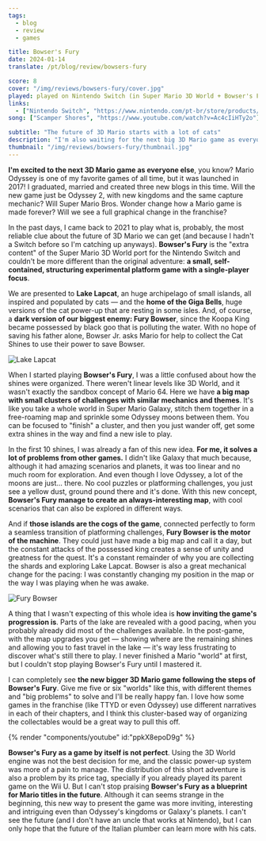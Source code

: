```yaml
---
tags:
  - blog
  - review
  - games

title: Bowser's Fury
date: 2024-01-14
translate: /pt/blog/review/bowsers-fury

score: 8
cover: "/img/reviews/bowsers-fury/cover.jpg"
played: played on Nintendo Switch (in Super Mario 3D World + Bowser's Fury)
links:
  - ["Nintendo Switch", "https://www.nintendo.com/pt-br/store/products/super-mario-3d-world-plus-bowsers-fury-switch/"]
song: ["Scamper Shores", "https://www.youtube.com/watch?v=Ac4cIiHTy2o"]

subtitle: "The future of 3D Mario starts with a lot of cats"
description: "I'm also waiting for the next big 3D Mario game as everyone else, but maybe this cat-based adventure is a glimpse into the future of the franchise I was looking for."
thumbnail: "/img/reviews/bowsers-fury/thumbnail.jpg"
---
```


**I'm excited to the next 3D Mario game as everyone else**, you know? Mario Odyssey is one of my favorite games of all time, but it was launched in 2017! I graduated, married and created three new blogs in this time. Will the new game just be Odyssey 2, with new kingdoms and the same capture mechanic? Will Super Mario Bros. Wonder change how a Mario game is made forever? Will we see a full graphical change in the franchise?

In the past days, I came back to 2021 to play what is, probably, the most reliable clue about the future of 3D Mario we can get (and because I hadn't a Switch before so I'm catching up anyways). **Bowser's Fury** is the "extra content" of the Super Mario 3D World port for the Nintendo Switch and couldn't be more different than the original adventure: **a small, self-contained, structuring experimental platform game with a single-player focus**.

We are presented to **Lake Lapcat**, an huge archipelago of small islands, all inspired and populated by cats — and the **home of the Giga Bells**, huge versions of the cat power-up that are resting in some isles. And, of course, a **dark version of our biggest enemy: Fury Bowser**, since the Koopa King became possessed by black goo that is polluting the water. With no hope of saving his father alone, Bowser Jr. asks Mario for help to collect the Cat Shines to use their power to save Bowser.

![Lake Lapcat](/img/reviews/bowsers-fury/lapcat.jpg)

When I started playing **Bowser's Fury**, I was a little confused about how the shines were organized. There weren't linear levels like 3D World, and it wasn't exactly the sandbox concept of Mario 64. Here we have **a big map with small clusters of challenges with similar mechanics and themes**. It's like you take a whole world in Super Mario Galaxy, stitch them together in a free-roaming map and sprinkle some Odyssey moons between them. You can be focused to "finish" a cluster, and then you just wander off, get some extra shines in the way and find a new isle to play.

In the first 10 shines, I was already a fan of this new idea. **For me, it solves a lot of problems from other games.** I didn't like Galaxy that much because, although it had amazing scenarios and planets, it was too linear and no much room for exploration. And even though I love Odyssey, a lot of the moons are just... there. No cool puzzles or platforming challenges, you just see a yellow dust, ground pound there and it's done. With this new concept, **Bowser's Fury manage to create an always-interesting map**, with cool scenarios that can also be explored in different ways.

And if **those islands are the cogs of the game**, connected perfectly to form a seamless transition of platforming challenges, **Fury Bowser is the motor of the machine**. They could just have made a big map and call it a day, but the constant attacks of the possessed king creates a sense of unity and greatness for the quest. It's a constant remainder of why you are collecting the shards and exploring Lake Lapcat. Bowser is also a great mechanical change for the pacing: I was constantly changing my position in the map or the way I was playing when he was awake.

![Fury Bowser](/img/reviews/bowsers-fury/fury.jpg)

A thing that I wasn't expecting of this whole idea is **how inviting the game's progression is**. Parts of the lake are revealed with a good pacing, when you probably already did most of the challenges available. In the post-game, with the map upgrades you get — showing where are the remaining shines and allowing you to fast travel in the lake — it's way less frustrating to discover what's still there to play. I never finished a Mario "world" at first, but I couldn't stop playing Bowser's Fury until I mastered it.

I can completely see **the new bigger 3D Mario game following the steps of Bowser's Fury**. Give me five or six "worlds" like this, with different themes and "big problems" to solve and I'll be really happy fan. I love how some games in the franchise (like TTYD or even Odyssey) use different narratives in each of their chapters, and I think this cluster-based way of organizing the collectables would be a great way to pull this off.

{% render "components/youtube" id:"ppkX8epoD9g" %}

**Bowser's Fury as a game by itself is not perfect**. Using the 3D World engine was not the best decision for me, and the classic power-up system was more of a pain to manage. The distribution of this short adventure is also a problem by its price tag, specially if you already played its parent game on the Wii U. But I can't stop praising **Bowser's Fury as a blueprint for Mario titles in the future**. Although it can seems strange in the beginning, this new way to present the game was more inviting, interesting and intriguing even than Odyssey's kingdoms or Galaxy's planets. I can't see the future (and I don't have an uncle that works at Nintendo), but I can only hope that the future of the Italian plumber can learn more with his cats.